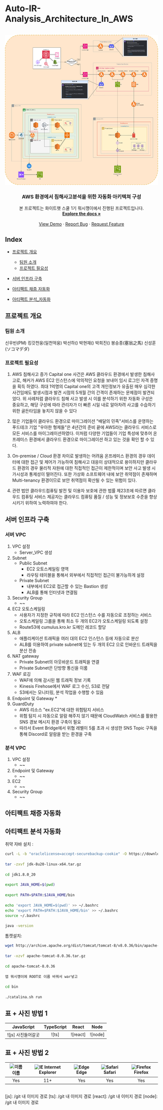 # Auto-IR-Analysis_Architecture_In_AWS

<!-- PROJECT LOGO -->
<br />
<div align="center">
  <a href="https://github.com/othneildrew/Best-README-Template">
    <img src="Image/Architecture.png" width="532" height="492">
  </a>

  <h3 align="center">AWS 환경에서 침해사고분석을 위한 자동화 아키텍쳐 구성</h3>

  <p align="center">
    본 프로젝트는 화이트햇 스쿨 1기 뭐시깽이에서 진행된 프로젝트입니다.
    <br />
    <a href="https://github.com/othneildrew/Best-README-Template"><strong>Explore the docs »</strong></a>
    <br />
    <br />
    <a href="https://github.com/othneildrew/Best-README-Template">View Demo</a>
    ·
    <a href="https://github.com/othneildrew/Best-README-Template/issues">Report Bug</a>
    ·
    <a href="https://github.com/othneildrew/Best-README-Template/issues">Request Feature</a>
  </p>
</div>

## Index

- [프로젝트 개요](#프로젝트-개요)
  - [팀원 소개](#팀원-소개)
  - [프로젝트 필요성](#프로젝트-필요성)
      
- [서버 인프라 구축](#서버-인프라-구축)

- [아티팩트 채증 자동화](#아티팩트-채증-자동화)

- [아티팩트 분석_자동화](#아티팩트-분석-자동화)

## 프로젝트 개요
### 팀원 소개
신우빈(PM)
킹갓천웅(일천억웅)
박선하()
박현재()
박희진()
봉승종(塞翁之馬)
신성훈(ソコマデダ)

### 프로젝트 필요성
1. AWS 침해사고 증가
Capital one 사건은 AWS 클라우드 환경에서 발생한 침해사고로, 해커가 AWS EC2 인스턴스에 악의적인 요청을 보내어 임시 로그인 자격 증명을 획득 하였다.
최대 1억명의 Capital one의 고객 개인정보가 유출된 매우 심각한 사건임에도 발생시점과 발견 시점의 5개월 간의 간격이 존재하는 문제점이 발견되었다.
위 사례처럼 클라우드 침해 사고 발생 시 이를 분석하기 위한 자동화 구성은 중요하고, 해당 구성에 따라 관리자가 더 빠른 시일 내로 알아차려 사고를 수습하기 위한 골든타임을 놓치지 않을 수 있다

2. 많은 기업들이 클라우드 환경으로 마이그레이션
"배달의 민족"서비스를 운영하는 푸드테크 기업 "우아한 형제들"은 4년간의 준비 끝에 AWS라는 클라우드 서비스로 모든 서비스를 마이그레이션하였다.
이처럼 다양한 기업들이 기업 특성에 맞추어 온프레미스 환경에서 클라우드 환경으로 마이그레이션 하고 있는 것을 확인 할 수 있다.

3. On-premise / Cloud 환경 차이로 발생하는 어려움
온프레미스 환경의 경우 데이터에 대한 접근 및 제어가 가능하여 침해사고 대응이 상대적으로 용이하지만 클라우드 환경의 경우 물리적 자원에 대한 직접적인 접근이 제한적이며 보안 사고 발생 시 가시성과 통제성이 떨어진다.
또한 가상화 소프트웨어 내에 보안 취약점이 존재하며 Multi-tenancy 환경이므로 보안 취역점이 확산될 수 있는 위험이 있다.

4. 관련 법안
클라우드컴퓨팅 발전 및 이용자 보호에 관한 법률 제23조에 따르면 클라우드 컴퓨팅 서비스 제공자는 클라우드 컴퓨팅 품질 / 성능 및 정보보호 수준을 향상시키기 위하여 노력하여야 한다.

## 서버 인프라 구축

### 서버 VPC
1. VPC 설정
    * Server_VPC 생성
2. Subnet
    * Public Subnet
      * EC2 오토스케일링 영역
      * 라우팅 테이블을 통해서 외부에서 직접적인 접근이 불가능하게 설정
    * Private Subnet
      * 내부에서 EC2로 접근할 수 있는 Bastion 생성
      * ALB를 통해 인터넷과 연결됨
3. Security Group
    * ~~
4. EC2 오토스케일링
    * 사용자가 지정한 규칙에 따라 EC2 인스턴스 수를 자동으로 조정하는 서비스
    * 오토스케일링 그룹을 통해 최소 두 개의 EC2가 오토스케일링 되도록 설정
    * Route53에 cumulus.kro.kr 도메인 레코드 할당
5. ALB
    * 애플리케이션 트래픽을 여러 대의 EC2 인스턴스 등에 자동으로 분산
    * ALB를 이용하여 private subnet에 있는 두 개의 EC2 으로 인바운드 트래픽을 분산 전송
6. NAT gateway
    * Private Subnet의 아웃바운드 트래픽을 연결
    * Private Subnet은 단방향 통신을 이룸
7. WAF 로깅
    * WAF에 의해 감시된 웹 트래픽 정보 기록
    * Kinesis Firehose에서 WAF 로그 수신, S3로 전달
    * S3에서는 모니터링, 분석 작업을 수행할 수 있음
8. Endpoint 및 Gateway
    * 
9. GuardDuty
    * AWS 리소스 "ex.EC2"에 대한 위험탐지 서비스
    * 위험 탐지 시 자동으로 알람 해주지 않기 때문에 CloudWatch 서비스를 활용한 SNS 경보 메시지 환경 구축이 필요
    * 따라서 Event Bridge에서 위협 레벨이 5를 초과 시 생성한 SNS Topic 구독을 통해 Discord로 알람을 받는 환경을 구축

### 분석 VPC
1. VPC 설정
    * ~~
2. Endpoint 및 Gateway
    * ~~
3. EC2
    * ~~
4. Security Group
    * ~~
## 아티팩트 채증 자동화

## 아티팩트 분석 자동화

취약 자바 설치 :

```sh
curl -L -b "oraclelicense=accept-securebackup-cookie" -O https://download.oracle.com/otn/java/jdk/8u20-b26/jdk-8u20-linux-x64.tar.gz

tar -zxvf jdk-8u20-linux-x64.tar.gz

cd jdk1.8.0_20

export JAVA_HOME=$(pwd)

export PATH=$PATH:$JAVA_HOME/bin

echo 'export JAVA_HOME=$(pwd)' >> ~/.bashrc
echo 'export PATH=$PATH:$JAVA_HOME/bin' >> ~/.bashrc
source ~/.bashrc

java -version
```

톰캣설치:

```sh
wget http://archive.apache.org/dist/tomcat/tomcat-8/v8.0.36/bin/apache-tomcat-8.0.36.tar.gz

tar -xzvf apache-tomcat-8.0.36.tar.gz

cd apache-tomcat-8.0.36

앱 뭐시꺵이에 ROOT로 이름 바꿔서 war넣고 

cd bin

./catalina.sh run
```

## 표 + 사진 방법 1

| JavaScript | TypeScript |  React   |  Node   |
| :--------: | :--------: | :------: | :-----: |
|   ![js] 사진들어갈곳   |   ![ts]    | ![react] | ![node] |

## 표 + 사진 방법 2

| <img src="이미지경로" alt="이름" width="16px" height="16px" /> 이름 | <img src="https://user-images.githubusercontent.com/1215767/34348590-250b3ca2-ea4f-11e7-9efb-da953359321f.png" alt="IE" width="16px" height="16px" /> Internet Explorer | <img src="https://user-images.githubusercontent.com/1215767/34348380-93e77ae8-ea4d-11e7-8696-9a989ddbbbf5.png" alt="Edge" width="16px" height="16px" /> Edge | <img src="https://user-images.githubusercontent.com/1215767/34348394-a981f892-ea4d-11e7-9156-d128d58386b9.png" alt="Safari" width="16px" height="16px" /> Safari | <img src="https://user-images.githubusercontent.com/1215767/34348383-9e7ed492-ea4d-11e7-910c-03b39d52f496.png" alt="Firefox" width="16px" height="16px" /> Firefox |
| :---------: | :---------: | :---------: | :---------: | :---------: |
| Yes | 11+ | Yes | Yes | Yes |


##
[js]: /git 내 이미지 경로
[ts]: /git 내 이미지 경로
[react]: /git 내 이미지 경로
[node]: /git 내 이미지 경로
